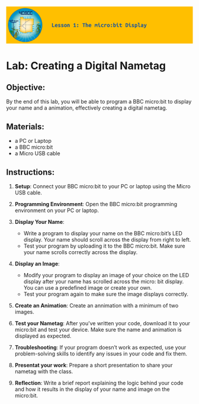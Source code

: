 ![header-lesson-01](assets/header-lesson-01.png)

# Lab: Creating a Digital Nametag

## Objective:

By the end of this lab, you will be able to program a BBC micro:bit to display your name and a animation, effectively creating a digital nametag.

## Materials:

- a PC or Laptop
- a BBC micro:bit
- a Micro USB cable

## Instructions:

1. **Setup**: Connect your BBC micro:bit to your PC or laptop using the Micro USB cable.
2. **Programming Environment**: Open the BBC micro:bit programming environment on your PC or laptop.
3. **Display Your Name**:
   - Write a program to display your name on the BBC micro:bit’s LED display. Your name should scroll across the display from right to left.
   - Test your program by uploading it to the BBC micro:bit. Make sure your name scrolls correctly across the display.

4. **Display an Image**:

   - Modify your program to display an image of your choice on the LED display after your name has scrolled across the micro: bit display. You can use a predefined image or create your own.
   - Test your program again to make sure the image displays correctly.
5. **Create an Animation**: Create an annimation with a minimum of two images.
6. **Test your Nametag**: After you’ve written your code, download it to your micro:bit and test your device. Make sure the name and animation is displayed as expected.

7. **Troubleshooting**:  If your program doesn’t work as expected, use your problem-solving skills to identify any issues in your code and fix them.
8. **Presentat your work**: Prepare a short presentation to share your nametag with the class. 
9.  **Reflection**:  Write a brief report explaining the logic behind your code and how it results in the display of your name and image on the micro:bit.